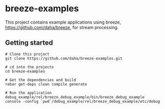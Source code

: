breeze-examples
===============
This project contains example applications using breeze,
https://github.com/daha/breeze, for stream processing.

Getting started
---------------
```
# Clone this project
git clone https://github.com/daha/breeze-examples.git

# cd into the projects
cd breeze-examples

# Get the dependencies and build
rebar get-deps clean compile generate

# Run the application
debug_example/rel/breeze_debug_example/bin/breeze_debug_example console -config `pwd`/debug_example/rel/breeze_debug_example/etc/debug
```
